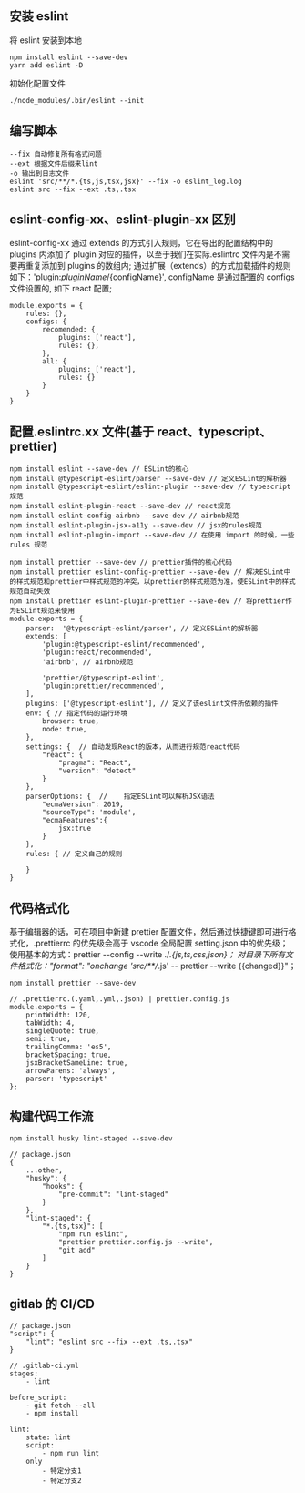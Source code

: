 ## 安装 eslint

将 eslint 安装到本地

```
npm install eslint --save-dev
yarn add eslint -D
```

初始化配置文件

```
./node_modules/.bin/eslint --init
```

## 编写脚本

```
--fix 自动修复所有格式问题
--ext 根据文件后缀来lint
-o 输出到日志文件
eslint 'src/**/*.{ts,js,tsx,jsx}' --fix -o eslint_log.log
eslint src --fix --ext .ts,.tsx
```

## eslint-config-xx、eslint-plugin-xx 区别

eslint-config-xx 通过 extends 的方式引入规则，它在导出的配置结构中的 plugins 内添加了 plugin 对应的插件，以至于我们在实际.eslintrc 文件内是不需要再重复添加到 plugins 的数组内;
通过扩展（extends）的方式加载插件的规则如下：'plugin:${pluginName}/${configName}', configName 是通过配置的 configs 文件设置的, 如下 react 配置;

```
module.exports = {
    rules: {},
    configs: {
        recomended: {
            plugins: ['react'],
            rules: {},
        },
        all: {
            plugins: ['react'],
            rules: {}
        }
    }
}
```

## 配置.eslintrc.xx 文件(基于 react、typescript、prettier)

```
npm install eslint --save-dev // ESLint的核心
npm install @typescript-eslint/parser --save-dev // 定义ESLint的解析器
npm install @typescript-eslint/eslint-plugin --save-dev // typescript规范
npm install eslint-plugin-react --save-dev // react规范
npm install eslint-config-airbnb --save-dev // airbnb规范
npm install eslint-plugin-jsx-a11y --save-dev // jsx的rules规范
npm install eslint-plugin-import --save-dev // 在使用 import 的时候，一些 rules 规范

npm install prettier --save-dev // prettier插件的核心代码
npm install prettier eslint-config-prettier --save-dev // 解决ESLint中的样式规范和prettier中样式规范的冲突，以prettier的样式规范为准，使ESLint中的样式规范自动失效
npm install prettier eslint-plugin-prettier --save-dev // 将prettier作为ESLint规范来使用
module.exports = {
    parser:  '@typescript-eslint/parser', // 定义ESLint的解析器
    extends: [
        'plugin:@typescript-eslint/recommended',
        'plugin:react/recommended',
        'airbnb', // airbnb规范

        'prettier/@typescript-eslint',
        'plugin:prettier/recommended',
    ],
    plugins: ['@typescript-eslint'], // 定义了该eslint文件所依赖的插件
    env: { // 指定代码的运行环境
        browser: true,
        node: true,
    },
    settings: {  // 自动发现React的版本，从而进行规范react代码
        "react": {
            "pragma": "React",
            "version": "detect"
        }
    },
    parserOptions: {  //    指定ESLint可以解析JSX语法
        "ecmaVersion": 2019,
        "sourceType": 'module',
        "ecmaFeatures":{
            jsx:true
        }
    },
    rules: { // 定义自己的规则

    }
}

```

## 代码格式化

基于编辑器的话，可在项目中新建 prettier 配置文件，然后通过快捷键即可进行格式化，.prettierrc 的优先级会高于 vscode 全局配置 setting.json 中的优先级；
使用基本的方式：prettier --config --write ./_.{js,ts,css,json}；
对目录下所有文件格式化："format": "onchange 'src/\*\*/_.js' -- prettier --write {{changed}}"；

```
npm install prettier --save-dev

// .prettierrc.(.yaml,.yml,.json) | prettier.config.js
module.exports = {
    printWidth: 120,
    tabWidth: 4,
    singleQuote: true,
    semi: true,
    trailingComma: 'es5',
    bracketSpacing: true,
    jsxBracketSameLine: true,
    arrowParens: 'always',
    parser: 'typescript'
};
```

## 构建代码工作流

```
npm install husky lint-staged --save-dev

// package.json
{
    ...other,
    "husky": {
        "hooks": {
            "pre-commit": "lint-staged"
        }
    },
    "lint-staged": {
        "*.{ts,tsx}": [
            "npm run eslint",
            "prettier prettier.config.js --write",
            "git add"
        ]
    }
}
```

## gitlab 的 CI/CD

```
// package.json
"script": {
    "lint": "eslint src --fix --ext .ts,.tsx"
}

// .gitlab-ci.yml
stages:
    - lint

before_script:
    - git fetch --all
    - npm install

lint:
    state: lint
    script:
        - npm run lint
    only
        - 特定分支1
        - 特定分支2
```
